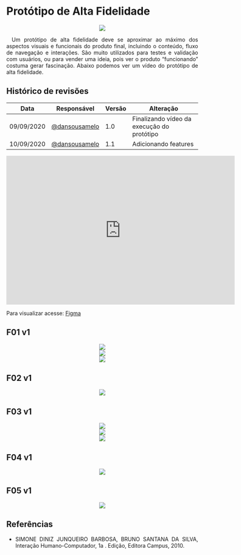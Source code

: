 # **Protótipo de Alta Fidelidade**

<div style="display: flex; justify-content: center; align-items:center;">
    <img src="https://unbarqdsw.github.io/2020.1_G11_SYA/assets/guia_de_estilo/paint.png">
</div>

 <p align="justify">&emsp;Um protótipo de alta fidelidade deve se aproximar ao máximo dos aspectos visuais e funcionais do produto final, incluindo o conteúdo, fluxo de navegação e interações. São muito utilizados para testes e validação com usuários, ou para vender uma ideia, pois ver o produto “funcionando” costuma gerar fascinação. Abaixo podemos ver um vídeo do protótipo de alta fidelidade.</p>


 ## **Histórico de revisões**
Data | Responsável | Versão | Alteração 
---- | ----------- | ------ | ---------
09/09/2020 | [@dansousamelo](http://github.com/dansousamelo) | 1.0 | Finalizando vídeo da execução do protótipo|
10/09/2020 | [@dansousamelo](http://github.com/dansousamelo) | 1.1 | Adicionando features|

<p align="center"><iframe src="https://unbarqdsw.github.io/2020.1_G11_SYA/assets/guia_de_estilo/certo.mp4" frameborder="0" width="600" height="390" allowfullscreen="true"e mozallowfullscreen="true" webkitallowfullscreen="true"></iframe></p>

Para visualizar acesse:
<a href="https://www.figma.com/proto/Bw0ZyS0OWPlpQYDZ6XtB99/SYA?node-id=7%3A2&scaling=min-zoom">Figma</a>

## F01 v1
<div style="display: flex; justify-content: center; align-items:center;">
    <img src="https://unbarqdsw.github.io/2020.1_G11_SYA/assets/guia_de_estilo/f1-1.png">
</div>

<div style="display: flex; justify-content: center; align-items:center;">
    <img src="https://unbarqdsw.github.io/2020.1_G11_SYA/assets/guia_de_estilo/f1-2.png">
</div>

<div style="display: flex; justify-content: center; align-items:center;">
    <img src="https://unbarqdsw.github.io/2020.1_G11_SYA/assets/guia_de_estilo/f1-3.png">
</div>

## F02 v1
<div style="display: flex; justify-content: center; align-items:center;">
    <img src="https://unbarqdsw.github.io/2020.1_G11_SYA/assets/guia_de_estilo/f2.png">
</div>

## F03 v1
<div style="display: flex; justify-content: center; align-items:center;">
    <img src="https://unbarqdsw.github.io/2020.1_G11_SYA/assets/guia_de_estilo/f3-1.png">
</div>

<div style="display: flex; justify-content: center; align-items:center;">
    <img src="https://unbarqdsw.github.io/2020.1_G11_SYA/assets/guia_de_estilo/f3-2.png">
</div>

<div style="display: flex; justify-content: center; align-items:center;">
    <img src="https://unbarqdsw.github.io/2020.1_G11_SYA/assets/guia_de_estilo/f3-3.png">
</div>

## F04 v1
<div style="display: flex; justify-content: center; align-items:center;">
    <img src="https://unbarqdsw.github.io/2020.1_G11_SYA/assets/guia_de_estilo/f4.png">
</div>

## F05 v1
<div style="display: flex; justify-content: center; align-items:center;">
    <img src="https://unbarqdsw.github.io/2020.1_G11_SYA/assets/guia_de_estilo/f5.png">
</div>



## **Referências**
 * <p align="justify">SIMONE DINIZ JUNQUEIRO BARBOSA, BRUNO SANTANA DA SILVA, Interação Humano-Computador, 1a . Edição, Editora Campus, 2010.</p>
